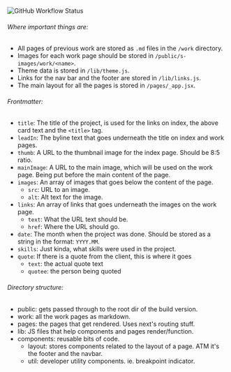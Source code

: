 ![GitHub Workflow Status](https://img.shields.io/github/workflow/status/Collective-Fullstack/collective-fullstack.github.io/Next.js%20build%20and%20export?style=for-the-badge)

###### Where important things are:
- All pages of previous work are stored as `.md` files in the `/work` directory.
- Images for each work page should be stored in `/public/s-images/work/<name>`.
- Theme data is stored in `/lib/theme.js`.
- Links for the nav bar and the footer are stored in `/lib/links.js`.
- The main layout for all the pages is stored in `/pages/_app.jsx`.

###### Frontmatter:
- `title`: The title of the project, is used for the links on index, the above card text and the `<title>` tag.
- `leadIn`: The byline text that goes underneath the title on index and work pages.
- `thumb`: A URL to the thumbnail image for the index page. Should be 8:5 ratio. 
- `mainImage`: A URL to the main image, which will be used on the work page. Being put before the main content of the page.
- `images`: An array of images that goes below the content of the page.
  - `src`: URL to an image.
  - `alt`: Alt text for the image.
- `links`: An array of links that goes underneath the images on the work page.
  - `text`: What the URL text should be.
  - `href`: Where the URL should go.
- `date`: The month when the project was done. Should be stored as a string in the format: `YYYY.MM`.
- `skills`: Just kinda, what skills were used in the project.
- `quote`: If there is a quote from the client, this is where it goes
  - `text`: the actual quote text
  - `quotee`: the person being quoted

###### Directory structure:
- public: gets passed through to the root dir of the build version.
- work: all the work pages as markdown.
- pages: the pages that get rendered. Uses next's routing stuff.
- lib: JS files that help components and pages render/function.
- components: reusable bits of code.
  - layout: stores components related to the layout of a page. ATM it's the footer and the navbar.
  - util: developer utility components. ie. breakpoint indicator.

